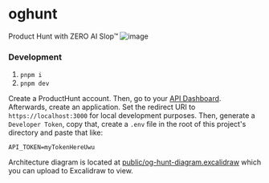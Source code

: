# oghunt
Product Hunt with ZERO AI Slop™
![image](https://github.com/user-attachments/assets/733569f6-ca25-4f91-bda4-472f1c833646)

### Development
1. `pnpm i`
2. `pnpm dev`

Create a ProductHunt account. Then, go to your [API Dashboard](https://www.producthunt.com/v2/oauth/applications). Afterwards, create an application. Set the redirect URI to `https://localhost:3000` for local development purposes. Then, generate a `Developer Token`, copy that, create a `.env` file in the root of this project's directory and paste that like:

```
API_TOKEN=myTokenHereUwu
```

Architecture diagram is located at [public/og-hunt-diagram.excalidraw](/public/og-hunt-diagram.excalidraw) which you can upload to Excalidraw to view.
